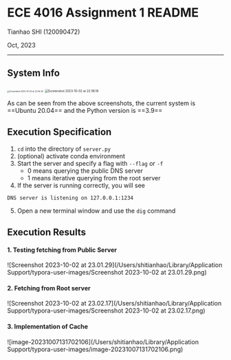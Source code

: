 # ECE 4016 Assignment 1 README

Tianhao SHI (120090472)

Oct, 2023

****

## System Info

<img src="/Users/shitianhao/Library/Application Support/typora-user-images/Screenshot 2023-10-02 at 22.54.20.png" alt="Screenshot 2023-10-02 at 22.54.20" style="zoom:33%;" />

<img src="/Users/shitianhao/Library/Application Support/typora-user-images/Screenshot 2023-10-02 at 22.56.18.png" alt="Screenshot 2023-10-02 at 22.56.18" style="zoom:50%;" />

As can be seen from the above screenshots, the current system is ==Ubuntu 20.04== and the Python version is ==3.9==

## Execution Specification

1. `cd` into the directory of `server.py`
2. (optional) activate conda environment
3. Start the server and specify a flag with `--flag` or `-f`
   - 0 means querying the public DNS server
   - 1 means iterative querying from the root server
4. If the server is running correctly, you will see 

```
DNS server is listening on 127.0.0.1:1234
```

5. Open a new terminal window and use the `dig` command



## Execution Results

#### 1. Testing fetching from Public Server

![Screenshot 2023-10-02 at 23.01.29](/Users/shitianhao/Library/Application Support/typora-user-images/Screenshot 2023-10-02 at 23.01.29.png)

#### 2. Fetching from Root server

![Screenshot 2023-10-02 at 23.02.17](/Users/shitianhao/Library/Application Support/typora-user-images/Screenshot 2023-10-02 at 23.02.17.png)

#### 3. Implementation of Cache

![image-20231007131702106](/Users/shitianhao/Library/Application Support/typora-user-images/image-20231007131702106.png)